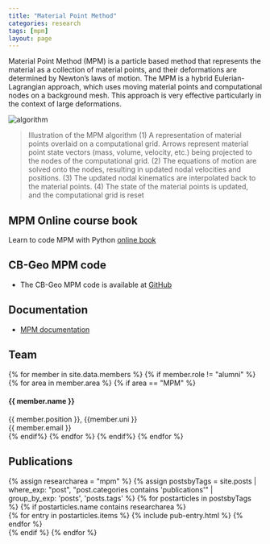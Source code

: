 ```yaml
---
title: "Material Point Method"
categories: research
tags: [mpm]
layout: page
---
```


Material Point Method (MPM) is a particle based method that represents the
material as a collection of material points, and their deformations are
determined by Newton’s laws of motion. The MPM is a hybrid Eulerian-Lagrangian
approach, which uses moving material points and computational nodes on a background mesh.
This approach is very effective particularly in the context of large deformations.

![algorithm]({{site-url}}/research/mpm-algorithm.png)

> Illustration of the MPM algorithm (1) A representation of material points overlaid on
a computational grid. Arrows represent material point state vectors (mass, volume, velocity, etc.)
being projected to the nodes of the computational grid. (2) The equations of motion are solved onto
the nodes, resulting in updated nodal velocities and positions. (3) The updated nodal kinematics
are interpolated back to the material points. (4) The state of the material points is updated, and the
computational grid is reset

## MPM Online course book
Learn to code MPM with Python [online book](https://www.geoelements.org/LearnMPM/intro.html)

## CB-Geo MPM code

* The CB-Geo MPM code is available at [GitHub](https://github.com/cb-geo/mpm)

## Documentation

* [MPM documentation](https://mpm.cb-geo.com)


## Team
<!-- Team filled from _data/members.yaml-->
   <div class="team">
    {% for member in site.data.members %}
      {% if member.role != "alumni" %}
        {% for area in member.area %}
          {% if area == "MPM" %}
            <div class="user">
              <div class="userimg" style="background-image:url('{{ site.baseurl }}/images/geoelements/team/{{ member.image }}')">
              </div>
              <h4>{{ member.name }}</h4>	
              {{ member.position }}, {{member.uni }}<br/>
    <a h   ref="mailto:{{ member.email }}">{{ member.email }}</a>
            </div>
          {% endif%}
        {% endfor %}
      {% endif%}
    {% endfor %}
   </div>
<!-- End team -->

## Publications
<!-- Publications filled automatically -->
<div class="publications">
{% assign researcharea = "mpm" %}
{% assign postsbyTags = site.posts | where_exp: "post", "post.categories contains 'publications'" |
group_by_exp:
'posts', 'posts.tags' %}
{% for postarticles in postsbyTags %}
  {% if postarticles.name contains researcharea %}
    <div class="entries-{{ page.entries_layout | default: 'list' }}">
    {% for entry in postarticles.items %}
      {% include pub-entry.html %}
    {% endfor %}
    </div>
  {% endif %}
{% endfor %}
</div>